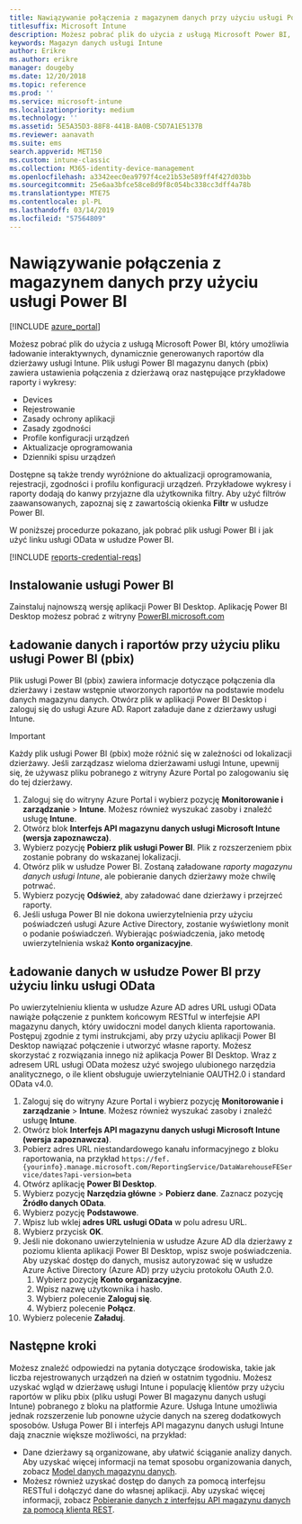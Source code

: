 ```yaml
---
title: Nawiązywanie połączenia z magazynem danych przy użyciu usługi Power BI
titlesuffix: Microsoft Intune
description: Możesz pobrać plik do użycia z usługą Microsoft Power BI, który umożliwia ładowanie interaktywnych, dynamicznie generowanych raportów dla dzierżawy usługi Microsoft Intune.
keywords: Magazyn danych usługi Intune
author: Erikre
ms.author: erikre
manager: dougeby
ms.date: 12/20/2018
ms.topic: reference
ms.prod: ''
ms.service: microsoft-intune
ms.localizationpriority: medium
ms.technology: ''
ms.assetid: 5E5A35D3-88F8-441B-8A0B-C5D7A1E5137B
ms.reviewer: aanavath
ms.suite: ems
search.appverid: MET150
ms.custom: intune-classic
ms.collection: M365-identity-device-management
ms.openlocfilehash: a3342eec0ea9797f4ce21b53e589ff4f427d03bb
ms.sourcegitcommit: 25e6aa3bfce58ce8d9f8c054bc338cc3dff4a78b
ms.translationtype: MTE75
ms.contentlocale: pl-PL
ms.lasthandoff: 03/14/2019
ms.locfileid: "57564809"
---
```

# <a name="connect-to-the-data-warehouse-with-power-bi"></a>Nawiązywanie połączenia z magazynem danych przy użyciu usługi Power BI

[!INCLUDE [azure_portal](./includes/azure_portal.md)]

Możesz pobrać plik do użycia z usługą Microsoft Power BI, który umożliwia ładowanie interaktywnych, dynamicznie generowanych raportów dla dzierżawy usługi Intune. Plik usługi Power BI magazynu danych (pbix) zawiera ustawienia połączenia z dzierżawą oraz następujące przykładowe raporty i wykresy:  

  -  Devices
  -  Rejestrowanie
  -  Zasady ochrony aplikacji
  -  Zasady zgodności
  -  Profile konfiguracji urządzeń
  -  Aktualizacje oprogramowania
  -  Dzienniki spisu urządzeń

Dostępne są także trendy wyróżnione do aktualizacji oprogramowania, rejestracji, zgodności i profilu konfiguracji urządzeń. Przykładowe wykresy i raporty dodają do kanwy przyjazne dla użytkownika filtry. Aby użyć filtrów zaawansowanych, zapoznaj się z zawartością okienka **Filtr** w usłudze Power BI.

W poniższej procedurze pokazano, jak pobrać plik usługi Power BI i jak użyć linku usługi OData w usłudze Power BI.

[!INCLUDE [reports-credential-reqs](./includes/reports-credential-reqs.md)]

## <a name="install-power-bi"></a>Instalowanie usługi Power BI

Zainstaluj najnowszą wersję aplikacji Power BI Desktop. Aplikację Power BI Desktop możesz pobrać z witryny [PowerBI.microsoft.com](https://powerbi.microsoft.com/desktop)

## <a name="load-the-data-and-reports-using-the-power-bi-file-pbix"></a>Ładowanie danych i raportów przy użyciu pliku usługi Power BI (pbix)

Plik usługi Power BI (pbix) zawiera informacje dotyczące połączenia dla dzierżawy i zestaw wstępnie utworzonych raportów na podstawie modelu danych magazynu danych. Otwórz plik w aplikacji Power BI Desktop i zaloguj się do usługi Azure AD. Raport załaduje dane z dzierżawy usługi Intune.

> [!Important]  
> Każdy plik usługi Power BI (pbix) może różnić się w zależności od lokalizacji dzierżawy. Jeśli zarządzasz wieloma dzierżawami usługi Intune, upewnij się, że używasz pliku pobranego z witryny Azure Portal po zalogowaniu się do tej dzierżawy.  

1.  Zaloguj się do witryny Azure Portal i wybierz pozycję **Monitorowanie i zarządzanie** > **Intune**. Możesz również wyszukać zasoby i znaleźć usługę **Intune**.  
2.  Otwórz blok **Interfejs API magazynu danych usługi Microsoft Intune (wersja zapoznawcza)**.
3.  Wybierz pozycję **Pobierz plik usługi Power BI**. Plik z rozszerzeniem pbix zostanie pobrany do wskazanej lokalizacji.
4.  Otwórz plik w usłudze Power BI. Zostaną załadowane *raporty magazynu danych usługi Intune*, ale pobieranie danych dzierżawy może chwilę potrwać.
5.  Wybierz pozycję **Odśwież**, aby załadować dane dzierżawy i przejrzeć raporty.
6.  Jeśli usługa Power BI nie dokona uwierzytelnienia przy użyciu poświadczeń usługi Azure Active Directory, zostanie wyświetlony monit o podanie poświadczeń. Wybierając poświadczenia, jako metodę uwierzytelnienia wskaż **Konto organizacyjne**.

## <a name="load-the-data-in-power-bi-using-the-odata-link"></a>Ładowanie danych w usłudze Power BI przy użyciu linku usługi OData

Po uwierzytelnieniu klienta w usłudze Azure AD adres URL usługi OData nawiąże połączenie z punktem końcowym RESTful w interfejsie API magazynu danych, który uwidoczni model danych klienta raportowania. Postępuj zgodnie z tymi instrukcjami, aby przy użyciu aplikacji Power BI Desktop nawiązać połączenie i utworzyć własne raporty. Możesz skorzystać z rozwiązania innego niż aplikacja Power BI Desktop. Wraz z adresem URL usługi OData możesz użyć swojego ulubionego narzędzia analitycznego, o ile klient obsługuje uwierzytelnianie OAUTH2.0 i standard OData v4.0.

1.  Zaloguj się do witryny Azure Portal i wybierz pozycję **Monitorowanie i zarządzanie** > **Intune**. Możesz również wyszukać zasoby i znaleźć usługę **Intune**.  
2.  Otwórz blok **Interfejs API magazynu danych usługi Microsoft Intune (wersja zapoznawcza)**.
3. Pobierz adres URL niestandardowego kanału informacyjnego z bloku raportowania, na przykład `https://fef.{yourinfo}.manage.microsoft.com/ReportingService/DataWarehouseFEService/dates?api-version=beta`
4. Otwórz aplikację **Power BI Desktop**.
5. Wybierz pozycję **Narzędzia główne** > **Pobierz dane**. Zaznacz pozycję **Źródło danych OData**.
6. Wybierz pozycję **Podstawowe**.
7. Wpisz lub wklej **adres URL usługi OData** w polu adresu URL.
8. Wybierz przycisk **OK**.
9. Jeśli nie dokonano uwierzytelnienia w usłudze Azure AD dla dzierżawy z poziomu klienta aplikacji Power BI Desktop, wpisz swoje poświadczenia. Aby uzyskać dostęp do danych, musisz autoryzować się w usłudze Azure Active Directory (Azure AD) przy użyciu protokołu OAuth 2.0.  
    1.  Wybierz pozycję **Konto organizacyjne**.  
    2.  Wpisz nazwę użytkownika i hasło.  
    3.  Wybierz polecenie **Zaloguj się**.  
    4.  Wybierz polecenie **Połącz**.  
10. Wybierz polecenie **Załaduj**.

## <a name="next-steps"></a>Następne kroki

Możesz znaleźć odpowiedzi na pytania dotyczące środowiska, takie jak liczba rejestrowanych urządzeń na dzień w ostatnim tygodniu. Możesz uzyskać wgląd w dzierżawę usługi Intune i populację klientów przy użyciu raportów w pliku pbix (pliku usługi Power BI magazynu danych usługi Intune) pobranego z bloku na platformie Azure. Usługa Intune umożliwia jednak rozszerzenie lub ponowne użycie danych na szereg dodatkowych sposobów. Usługa Power BI i interfejs API magazynu danych usługi Intune dają znacznie większe możliwości, na przykład:

<!-- -  You can use Power BI Desktop to create additional report types with your data. For example, you could create a custom chart representing the ratio of device manufactures in your enterprise. For more information about creating custom reports with Power BI and the Intune Data Warehouse, see `BLOG POST ON POWER BI`. -->
 -  Dane dzierżawy są organizowane, aby ułatwić ściąganie analizy danych. Aby uzyskać więcej informacji na temat sposobu organizowania danych, zobacz [Model danych magazynu danych](reports-ref-data-model.md).
 -  Możesz również uzyskać dostęp do danych za pomocą interfejsu RESTful i dołączyć dane do własnej aplikacji. Aby uzyskać więcej informacji, zobacz [Pobieranie danych z interfejsu API magazynu danych za pomocą klienta REST](reports-proc-data-rest.md).
